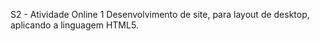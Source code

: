 S2 - Atividade Online 1
Desenvolvimento de site, para layout de desktop, aplicando a linguagem HTML5.